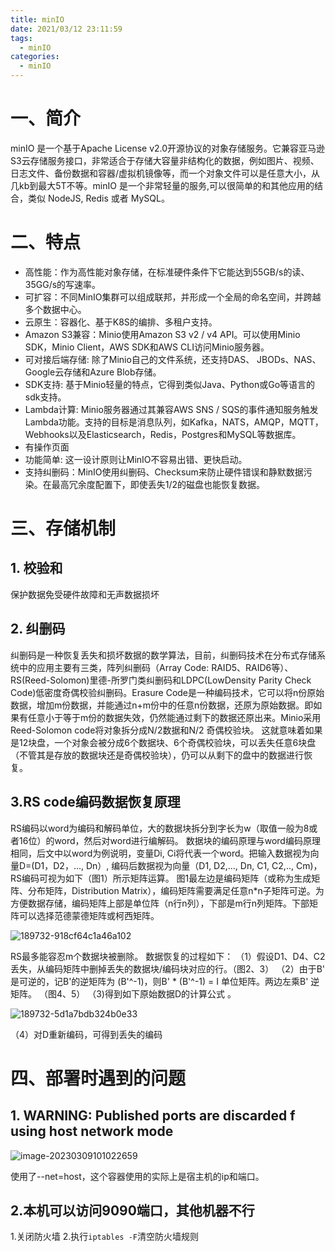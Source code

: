 ```yaml
---
title: minIO
date: 2021/03/12 23:11:59
tags:
  - minIO
categories:
  - minIO
---
```


# 一、简介

minIO 是一个基于Apache License v2.0开源协议的对象存储服务。它兼容亚马逊S3云存储服务接口，非常适合于存储大容量非结构化的数据，例如图片、视频、日志文件、备份数据和容器/虚拟机镜像等，而一个对象文件可以是任意大小，从几kb到最大5T不等。minIO 是一个非常轻量的服务,可以很简单的和其他应用的结合，类似 NodeJS, Redis 或者 MySQL。

<!-- more -->

# 二、特点

- 高性能：作为高性能对象存储，在标准硬件条件下它能达到55GB/s的读、35GG/s的写速率。
- 可扩容：不同MinIO集群可以组成联邦，并形成一个全局的命名空间，并跨越多个数据中心。
- 云原生：容器化、基于K8S的编排、多租户支持。
- Amazon S3兼容：Minio使用Amazon S3 v2 / v4 API。可以使用Minio SDK，Minio Client，AWS SDK和AWS CLI访问Minio服务器。
- 可对接后端存储: 除了Minio自己的文件系统，还支持DAS、 JBODs、NAS、Google云存储和Azure Blob存储。
- SDK支持: 基于Minio轻量的特点，它得到类似Java、Python或Go等语言的sdk支持。
- Lambda计算: Minio服务器通过其兼容AWS SNS / SQS的事件通知服务触发Lambda功能。支持的目标是消息队列，如Kafka，NATS，AMQP，MQTT，Webhooks以及Elasticsearch，Redis，Postgres和MySQL等数据库。
- 有操作页面
- 功能简单: 这一设计原则让MinIO不容易出错、更快启动。
- 支持纠删码：MinIO使用纠删码、Checksum来防止硬件错误和静默数据污染。在最高冗余度配置下，即使丢失1/2的磁盘也能恢复数据。

# 三、存储机制

## 1. **校验和**

保护数据免受硬件故障和无声数据损坏

## 2. **纠删码**

 纠删码是一种恢复丢失和损坏数据的数学算法，目前，纠删码技术在分布式存储系统中的应用主要有三类，阵列纠删码（Array Code: RAID5、RAID6等）、RS(Reed-Solomon)里德-所罗门类纠删码和LDPC(LowDensity Parity Check Code)低密度奇偶校验纠删码。Erasure Code是一种编码技术，它可以将n份原始数据，增加m份数据，并能通过n+m份中的任意n份数据，还原为原始数据。即如果有任意小于等于m份的数据失效，仍然能通过剩下的数据还原出来。Minio采用Reed-Solomon code将对象拆分成N/2数据和N/2 奇偶校验块。 这就意味着如果是12块盘，一个对象会被分成6个数据块、6个奇偶校验块，可以丢失任意6块盘（不管其是存放的数据块还是奇偶校验块），仍可以从剩下的盘中的数据进行恢复。

## 3.**RS code编码数据恢复原理**

RS编码以word为编码和解码单位，大的数据块拆分到字长为w（取值一般为8或者16位）的word，然后对word进行编解码。 数据块的编码原理与word编码原理相同，后文中以word为例说明，变量Di, Ci将代表一个word。把输入数据视为向量D=(D1，D2，..., Dn）, 编码后数据视为向量（D1, D2,..., Dn, C1, C2,.., Cm)，RS编码可视为如下（图1）所示矩阵运算。
 图1最左边是编码矩阵（或称为生成矩阵、分布矩阵，Distribution Matrix），编码矩阵需要满足任意n*n子矩阵可逆。为方便数据存储，编码矩阵上部是单位阵（n行n列），下部是m行n列矩阵。下部矩阵可以选择范德蒙德矩阵或柯西矩阵。

![189732-918cf64c1a46a102](D:\workspace\github\hexo_blog\source\image\189732-918cf64c1a46a102.png)

RS最多能容忍m个数据块被删除。 数据恢复的过程如下：
 （1）假设D1、D4、C2丢失，从编码矩阵中删掉丢失的数据块/编码块对应的行。（图2、3）
 （2）由于B' 是可逆的，记B'的逆矩阵为 (B'^-1)，则B' * (B'^-1) = I 单位矩阵。两边左乘B' 逆矩阵。 （图4、5）
 （3)得到如下原始数据D的计算公式 。

![189732-5d1a7bdb324b0e33](D:\workspace\github\hexo_blog\source\image\189732-5d1a7bdb324b0e33.png)

（4）对D重新编码，可得到丢失的编码

# 四、部署时遇到的问题

## 1. WARNING: Published ports are discarded f using host network mode

![image-20230309101022659](..\..\image\image-20230309101022659.png)

使用了--net=host，这个容器使用的实际上是宿主机的ip和端口。

## 2.本机可以访问9090端口，其他机器不行

1.关闭防火墙 2.执行`iptables -F`清空防火墙规则
